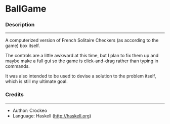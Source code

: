 # BallGame

### Description
---

A computerized version of French Solitaire Checkers (as according to the game)
box itself.

The controls are a little awkward at this time, but I plan to fix them up and
maybe make a full gui so the game is click-and-drag rather than typing in
commands.

It was also intended to be used to devise a solution to the problem itself,
which is still my ultimate goal.

### Credits
---

* Author: Crockeo
* Language: Haskell (http://haskell.org)